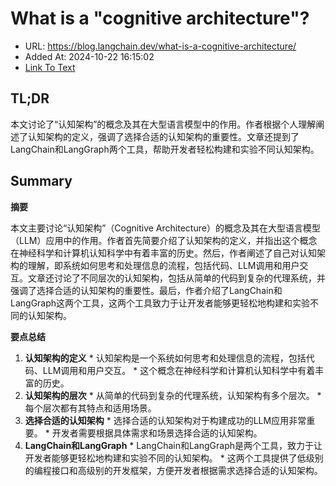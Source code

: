# What is a "cognitive architecture"?
- URL: https://blog.langchain.dev/what-is-a-cognitive-architecture/
- Added At: 2024-10-22 16:15:02
- [Link To Text](2024-10-22-what-is-a-cognitive-architecture_raw.md)

## TL;DR
本文讨论了“认知架构”的概念及其在大型语言模型中的作用。作者根据个人理解阐述了认知架构的定义，强调了选择合适的认知架构的重要性。文章还提到了LangChain和LangGraph两个工具，帮助开发者轻松构建和实验不同认知架构。

## Summary
**摘要**

本文主要讨论“认知架构”（Cognitive Architecture）的概念及其在大型语言模型（LLM）应用中的作用。作者首先简要介绍了认知架构的定义，并指出这个概念在神经科学和计算机认知科学中有着丰富的历史。然后，作者阐述了自己对认知架构的理解，即系统如何思考和处理信息的流程，包括代码、LLM调用和用户交互。文章还讨论了不同层次的认知架构，包括从简单的代码到复杂的代理系统，并强调了选择合适的认知架构的重要性。最后，作者介绍了LangChain和LangGraph这两个工具，这两个工具致力于让开发者能够更轻松地构建和实验不同的认知架构。

**要点总结**

1.  **认知架构的定义** *   认知架构是一个系统如何思考和处理信息的流程，包括代码、LLM调用和用户交互。 *   这个概念在神经科学和计算机认知科学中有着丰富的历史。
2.  **认知架构的层次** *   从简单的代码到复杂的代理系统，认知架构有多个层次。 *   每个层次都有其特点和适用场景。
3.  **选择合适的认知架构** *   选择合适的认知架构对于构建成功的LLM应用非常重要。 *   开发者需要根据具体需求和场景选择合适的认知架构。
4.  **LangChain和LangGraph** *   LangChain和LangGraph是两个工具，致力于让开发者能够更轻松地构建和实验不同的认知架构。 *   这两个工具提供了低级别的编程接口和高级别的开发框架，方便开发者根据需求选择合适的认知架构。
